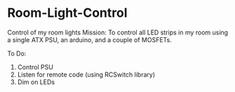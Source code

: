 # Room-Light-Control
Control of my room lights
Mission: To control all LED strips in my room using a single ATX PSU, an arduino, and a couple of MOSFETs.

To Do:
1. Control PSU
2. Listen for remote code (using RCSwitch library)
3. Dim on LEDs

